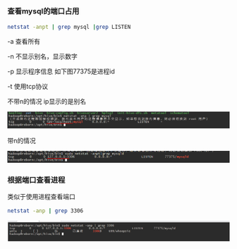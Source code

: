 ### 查看mysql的端口占用

```bash
netstat -anpt | grep mysql |grep LISTEN
```

-a 查看所有

-n 不显示别名，显示数字

-p 显示程序信息 如下图77375是进程id

-t 使用tcp协议

不带n的情况 ip显示的是别名

![](../image/linux/netstat.PNG)

带n的情况

![](..\image\linux\netstat2.PNG)

### 根据端口查看进程

类似于使用进程查看端口

```bash
netstat -anp | grep 3306
```

![](..\image\linux\netstat3.PNG)
